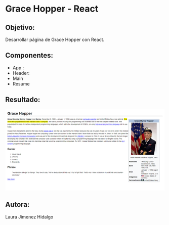 # Grace Hopper - React

## Objetivo:
Desarrollar página de Grace Hopper con React.

## Componentes:

- App :
- Header: 
- Main
- Resume

## Resultado:

![Grace Hopper Página](public/docs/gracehopper.png)

## Autora:

Laura Jimenez Hidalgo